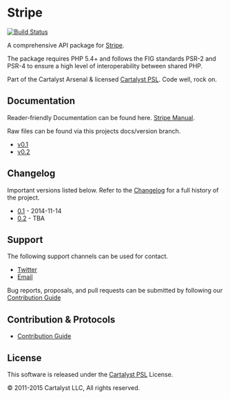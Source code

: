# Stripe

[![Build Status](http://ci.cartalyst.com/build-status/svg/16)](http://ci.cartalyst.com/build-status/view/16)

A comprehensive API package for [Stripe](https://stripe.com/).

The package requires PHP 5.4+ and follows the FIG standards PSR-2 and PSR-4 to ensure a high level of interoperability between shared PHP.

Part of the Cartalyst Arsenal & licensed [Cartalyst PSL](LICENSE). Code well, rock on.

## Documentation

Reader-friendly Documentation can be found here. [Stripe Manual](https://cartalyst.com/manual/stripe).

Raw files can be found via this projects docs/version branch.

- [v0.1](https://github.com/cartalyst/stripe/tree/docs/0.1)
- [v0.2](https://github.com/cartalyst/stripe/tree/docs/0.2)

## Changelog

Important versions listed below. Refer to the [Changelog](CHANGELOG.md) for a full history of the project.

- [0.1](CHANGELOG.md) - 2014-11-14
- [0.2](CHANGELOG.md) - TBA

## Support

The following support channels can be used for contact.

- [Twitter](https://cartalyst.com/@twitter)
- [Email](mailto:help@cartalyst.com)

Bug reports, proposals, and pull requests can be submitted by following our [Contribution Guide](CONTRIBUTING.md)

## Contribution & Protocols

- [Contribution Guide](CONTRIBUTING.md)

## License

This software is released under the [Cartalyst PSL](LICENSE) License.

© 2011-2015 Cartalyst LLC, All rights reserved.
